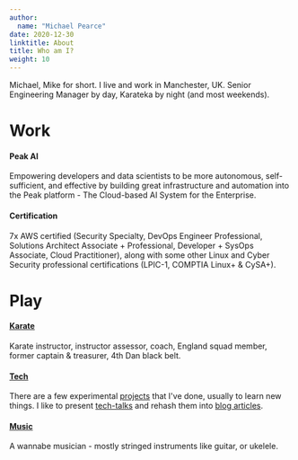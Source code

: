 ```yaml
---
author:
  name: "Michael Pearce"
date: 2020-12-30
linktitle: About
title: Who am I?
weight: 10
---
```


Michael, Mike for short. I live and work in Manchester, UK. Senior Engineering Manager by day, Karateka by night (and most weekends).

# Work

#### Peak AI

Empowering developers and data scientists to be more autonomous, self-sufficient, and effective by building great infrastructure and automation into the Peak platform - The Cloud-based AI System for the Enterprise.

#### Certification

7x AWS certified (Security Specialty, DevOps Engineer Professional, Solutions Architect Associate + Professional,  Developer + SysOps Associate, Cloud Practitioner), along with some other Linux and Cyber Security professional certifications (LPIC-1, COMPTIA Linux+ & CySA+).

# Play

#### [Karate](/karate)
Karate instructor, instructor assessor, coach, England squad member, former captain & treasurer, 4th Dan black belt.

#### [Tech](/projects)
There are a few experimental [projects](/projects) that I've done, usually to learn new things. I like to present [tech-talks](https://www2.slideshare.net/MichaelPearce13) and rehash them into [blog articles](https://medium.com/@rootofpi).

#### [Music](https://youtu.be/pe_Wu5hyuLg)
A wannabe musician - mostly stringed instruments like guitar, or ukelele.